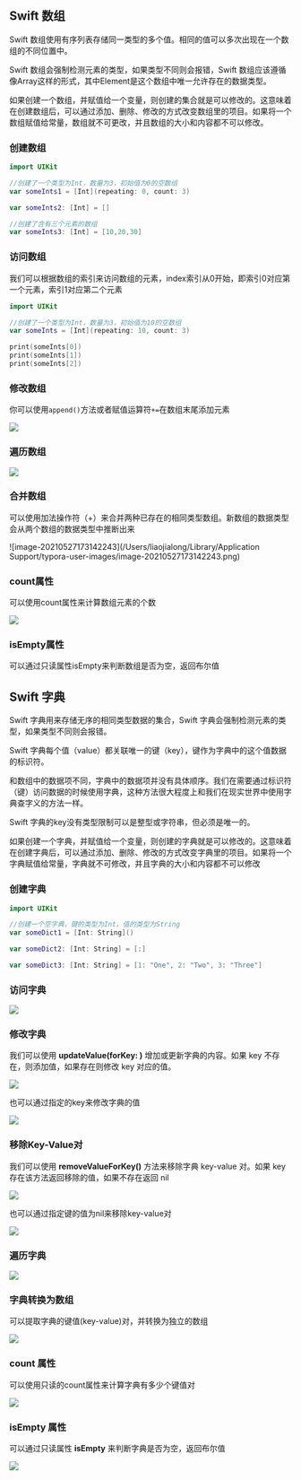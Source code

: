 ## Swift 数组

Swift 数组使用有序列表存储同一类型的多个值。相同的值可以多次出现在一个数组的不同位置中。

Swift 数组会强制检测元素的类型，如果类型不同则会报错，Swift 数组应该遵循像Array<Element>这样的形式，其中Element是这个数组中唯一允许存在的数据类型。

如果创建一个数组，并赋值给一个变量，则创建的集合就是可以修改的。这意味着在创建数组后，可以通过添加、删除、修改的方式改变数组里的项目。如果将一个数组赋值给常量，数组就不可更改，并且数组的大小和内容都不可以修改。

### 创建数组

```swift
import UIKit

//创建了一个类型为Int，数量为3，初始值为0的空数组
var someInts1 = [Int](repeating: 0, count: 3)

var someInts2: [Int] = []

//创建了含有三个元素的数组
var someInts3: [Int] = [10,20,30]
```

### 访问数组

我们可以根据数组的索引来访问数组的元素，index索引从0开始，即索引0对应第一个元素，索引1对应第二个元素

```swift
import UIKit

//创建了一个类型为Int，数量为3，初始值为10的空数组
var someInts = [Int](repeating: 10, count: 3)

print(someInts[0])
print(someInts[1])
print(someInts[2])
```

### 修改数组

你可以使用`append()`方法或者赋值运算符`+=`在数组末尾添加元素

![](https://tva1.sinaimg.cn/large/008i3skNly1gqx3wkbns0j30e60mmadb.jpg)

### 遍历数组

![](https://tva1.sinaimg.cn/large/008i3skNly1gqx44e7p52j30yh0u0wkx.jpg)

### 合并数组

可以使用加法操作符（+）来合并两种已存在的相同类型数组。新数组的数据类型会从两个数组的数据类型中推断出来

![image-20210527173142243](/Users/liaojialong/Library/Application Support/typora-user-images/image-20210527173142243.png)

### count属性

可以使用count属性来计算数组元素的个数

![](https://tva1.sinaimg.cn/large/008i3skNly1gqx4clhhxkj30ki0ecdhn.jpg)

### isEmpty属性

可以通过只读属性isEmpty来判断数组是否为空，返回布尔值

## Swift 字典

Swift 字典用来存储无序的相同类型数据的集合，Swift 字典会强制检测元素的类型，如果类型不同则会报错。

Swift 字典每个值（value）都关联唯一的键（key），键作为字典中的这个值数据的标识符。

和数组中的数据项不同，字典中的数据项并没有具体顺序。我们在需要通过标识符（键）访问数据的时候使用字典，这种方法很大程度上和我们在现实世界中使用字典查字义的方法一样。

Swift 字典的key没有类型限制可以是整型或字符串，但必须是唯一的。

如果创建一个字典，并赋值给一个变量，则创建的字典就是可以修改的。这意味着在创建字典后，可以通过添加、删除、修改的方式改变字典里的项目。如果将一个字典赋值给常量，字典就不可修改，并且字典的大小和内容都不可以修改

### 创建字典

```swift
import UIKit

//创建一个空字典，键的类型为Int，值的类型为String
var someDict1 = [Int: String]()

var someDict2: [Int: String] = [:]

var someDict3: [Int: String] = [1: "One", 2: "Two", 3: "Three"]
```

### 访问字典

![](https://tva1.sinaimg.cn/large/008i3skNly1gqxw9bknbij60sm0fq0uz02.jpg)

### 修改字典

我们可以使用 **updateValue(forKey: )** 增加或更新字典的内容。如果 key 不存在，则添加值，如果存在则修改 key 对应的值。

![](https://tva1.sinaimg.cn/large/008i3skNly1gqxwkuuzp3j30su0iugp2.jpg)

也可以通过指定的key来修改字典的值

![](https://tva1.sinaimg.cn/large/008i3skNly1gqxwow9d71j30su0iuq6c.jpg)

### 移除Key-Value对

我们可以使用 **removeValueForKey()** 方法来移除字典 key-value 对。如果 key 存在该方法返回移除的值，如果不存在返回 nil 

![](https://tva1.sinaimg.cn/large/008i3skNly1gqxwt4l01xj30su0fygoh.jpg)

也可以通过指定键的值为nil来移除key-value对

![](https://tva1.sinaimg.cn/large/008i3skNly1gqxwvtn30nj30su0fygo5.jpg)

### 遍历字典

![](https://tva1.sinaimg.cn/large/008i3skNly1gqxx2c8mjij30w60o4wjn.jpg)

### 字典转换为数组

可以提取字典的键值(key-value)对，并转换为独立的数组

![](https://tva1.sinaimg.cn/large/008i3skNly1gqxx8uoz8dj30sq0lmtcj.jpg)

### count 属性

可以使用只读的count属性来计算字典有多少个键值对

![](https://tva1.sinaimg.cn/large/008i3skNly1gqxxb8l0bmj30sq0eiq4g.jpg)

### isEmpty 属性

可以通过只读属性 **isEmpty** 来判断字典是否为空，返回布尔值

![](https://tva1.sinaimg.cn/large/008i3skNly1gqxxeuvzx5j30sq0eumzi.jpg)

